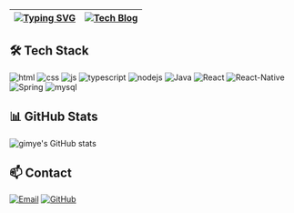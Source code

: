 | <a href="https://git.io/typing-svg"><img src="https://readme-typing-svg.demolab.com?font=Fira+Code&pause=1000&width=600&lines=Gigimyemye;The+only+one+who+can+save+me+is+myself." alt="Typing SVG" /></a> | <a href="https://gimyedev.tistory.com"><img src="https://img.shields.io/badge/Tech_Blog-FF5722?style=for-the-badge&logo=blogger&logoColor=white" alt="Tech Blog" /></a> |
|:---:|:---:|

## 🛠 Tech Stack 

![html](https://img.shields.io/badge/HTML5-E34F26?style=for-the-badge&logo=html5&logoColor=white)
![css](https://img.shields.io/badge/CSS-239120?&style=for-the-badge&logo=css3&logoColor=white)
![js](https://img.shields.io/badge/JavaScript-F7DF1E?style=for-the-badge&logo=JavaScript&logoColor=white)
![typescript](https://img.shields.io/badge/TypeScript-007ACC?style=for-the-badge&logo=typescript&logoColor=white)
![nodejs](https://img.shields.io/badge/Node.js-43853D?style=for-the-badge&logo=node.js&logoColor=white)
![Java](https://img.shields.io/badge/Java-ED8B00?style=for-the-badge&logo=openjdk&logoColor=white)
![React](https://img.shields.io/badge/React-20232A?style=for-the-badge&logo=react&logoColor=61DAFB)
![React-Native](https://img.shields.io/badge/React_Native-20232A?style=for-the-badge&logo=react&logoColor=61DAFB)
![Spring](https://img.shields.io/badge/Spring-6DB33F?style=for-the-badge&logo=spring&logoColor=white)
![mysql](https://img.shields.io/badge/MySQL-00000F?style=for-the-badge&logo=mysql&logoColor=white)

## 📊 GitHub Stats

![gimye's GitHub stats](https://github-readme-stats.vercel.app/api?username=gimye&count_private=true)

## 📫 Contact

[![Email](https://img.shields.io/badge/Email-D14836?style=for-the-badge&logo=gmail&logoColor=white)](mailto:gimyedev@gmail.com)
[![GitHub](https://img.shields.io/badge/GitHub-100000?style=for-the-badge&logo=github&logoColor=white)](https://github.com/gimye)
